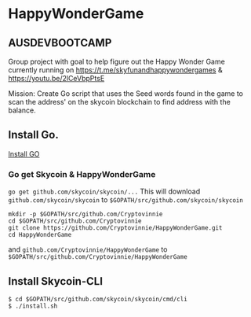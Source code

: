# HappyWonderGame
## AUSDEVBOOTCAMP 

Group project with goal to help figure out the Happy Wonder Game currently running on https://t.me/skyfunandhappywondergames & https://youtu.be/2lCeVbpPtsE

Mission: 
Create Go script that uses the Seed words found in the game to scan the address' on the skycoin blockchain to find address with the balance. 

## Install Go. 
[Install GO](https://github.com/skycoin/skycoin/blob/develop/INSTALLATION.md)

### Go get Skycoin & HappyWonderGame
`go get github.com/skycoin/skycoin/...`
This will download `github.com/skycoin/skycoin` to `$GOPATH/src/github.com/skycoin/skycoin`
```
mkdir -p $GOPATH/src/github.com/Cryptovinnie
cd $GOPATH/src/github.com/Cryptovinnie
git clone https://github.com/Cryptovinnie/HappyWonderGame.git
cd HappyWonderGame
```
and `github.com/Cryptovinnie/HappyWonderGame` to `$GOPATH/src/github.com/Cryptovinnie/HappyWonderGame`

## Install Skycoin-CLI
```
$ cd $GOPATH/src/github.com/skycoin/skycoin/cmd/cli
$ ./install.sh
```

